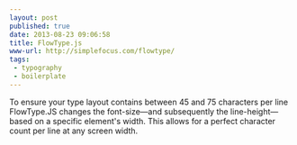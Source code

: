 ```yaml
---
layout: post
published: true
date: 2013-08-23 09:06:58
title: FlowType.js
www-url: http://simplefocus.com/flowtype/ 
tags:
 - typography
 - boilerplate
---
```



To ensure your type layout contains between 45 and 75 characters per line FlowType.JS changes the font-size—and subsequently the line-height—based on a specific element's width. This allows for a perfect character count per line at any screen width.